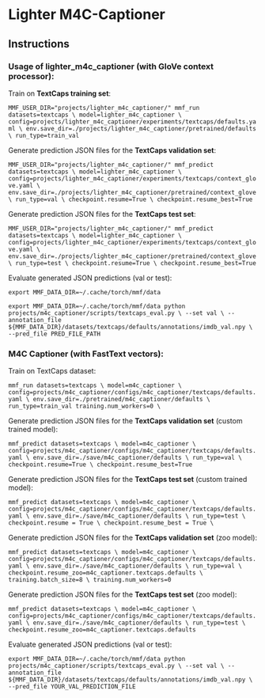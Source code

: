 # Lighter M4C-Captioner


## Instructions
### Usage of lighter_m4c_captioner (with GloVe context processor):
Train on **TextCaps training set**:

``
MMF_USER_DIR="projects/lighter_m4c_captioner/" mmf_run datasets=textcaps \
  model=lighter_m4c_captioner \
  config=projects/lighter_m4c_captioner/experiments/textcaps/defaults.yaml \
  env.save_dir=./projects/lighter_m4c_captioner/pretrained/defaults \
  run_type=train_val
``

Generate prediction JSON files for the **TextCaps validation set**:

``
MMF_USER_DIR="projects/lighter_m4c_captioner/" mmf_predict datasets=textcaps \
  model=lighter_m4c_captioner \
  config=projects/lighter_m4c_captioner/experiments/textcaps/context_glove.yaml \
  env.save_dir=./projects/lighter_m4c_captioner/pretrained/context_glove \
  run_type=val \
  checkpoint.resume=True \
  checkpoint.resume_best=True
``

Generate prediction JSON files for the **TextCaps test set**:

``
MMF_USER_DIR="projects/lighter_m4c_captioner/" mmf_predict datasets=textcaps \
  model=lighter_m4c_captioner \
  config=projects/lighter_m4c_captioner/experiments/textcaps/context_glove.yaml \
  env.save_dir=./projects/lighter_m4c_captioner/pretrained/context_glove \
  run_type=test \
  checkpoint.resume=True \
  checkpoint.resume_best=True
``

Evaluate generated JSON predictions (val or test):

``
export MMF_DATA_DIR=~/.cache/torch/mmf/data
``

``
export MMF_DATA_DIR=~/.cache/torch/mmf/data
python projects/m4c_captioner/scripts/textcaps_eval.py \
--set val \
--annotation_file ${MMF_DATA_DIR}/datasets/textcaps/defaults/annotations/imdb_val.npy \
--pred_file PRED_FILE_PATH
``

### M4C Captioner (with FastText vectors):
Train on TextCaps dataset:

``
mmf_run datasets=textcaps \
    model=m4c_captioner \
    config=projects/m4c_captioner/configs/m4c_captioner/textcaps/defaults.yaml \
    env.save_dir=./pretrained/m4c_captioner/defaults \
    run_type=train_val
    training.num_workers=0 \
``

Generate prediction JSON files for the **TextCaps validation set** (custom trained model):

``
mmf_predict datasets=textcaps \
    model=m4c_captioner \
    config=projects/m4c_captioner/configs/m4c_captioner/textcaps/defaults.yaml \
    env.save_dir=./save/m4c_captioner/defaults \
    run_type=val \
    checkpoint.resume=True \
    checkpoint.resume_best=True
``

Generate prediction JSON files for the **TextCaps test set** (custom trained model):

``
mmf_predict datasets=textcaps \
    model=m4c_captioner \
    config=projects/m4c_captioner/configs/m4c_captioner/textcaps/defaults.yaml \
    env.save_dir=./save/m4c_captioner/defaults \
    run_type=test \
    checkpoint.resume = True \
    checkpoint.resume_best = True \
``

Generate prediction JSON files for the **TextCaps validation set** (zoo model):

``
mmf_predict datasets=textcaps \
    model=m4c_captioner \
    config=projects/m4c_captioner/configs/m4c_captioner/textcaps/defaults.yaml \
    env.save_dir=./save/m4c_captioner/defaults \
    run_type=val \
    checkpoint.resume_zoo=m4c_captioner.textcaps.defaults \
    training.batch_size=8 \
    training.num_workers=0
``

Generate prediction JSON files for the **TextCaps test set** (zoo model):

``
mmf_predict datasets=textcaps \
    model=m4c_captioner \
    config=projects/m4c_captioner/configs/m4c_captioner/textcaps/defaults.yaml \
    env.save_dir=./save/m4c_captioner/defaults \
    run_type=test \
    checkpoint.resume_zoo=m4c_captioner.textcaps.defaults
``

Evaluate generated JSON predictions (val or test):

``
export MMF_DATA_DIR=~/.cache/torch/mmf/data
python projects/m4c_captioner/scripts/textcaps_eval.py \
    --set val \
    --annotation_file ${MMF_DATA_DIR}/datasets/textcaps/defaults/annotations/imdb_val.npy \
    --pred_file YOUR_VAL_PREDICTION_FILE
``

